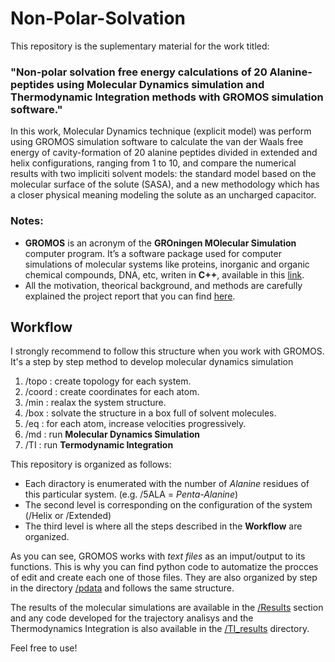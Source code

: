 
# Non-Polar-Solvation

This repository is the suplementary material for the work titled:  
### "Non-polar solvation free energy calculations of 20 Alanine-peptides using Molecular Dynamics simulation and Thermodynamic Integration methods with GROMOS simulation software."

In this work, Molecular Dynamics technique (explicit model) was perform using GROMOS simulation software to calculate the van der Waals free energy of 
cavity-formation of 20 alanine peptides divided in extended and helix configurations, ranging from 1 to 10, and compare the numerical results with two 
impliciti solvent models: the standard model based on the molecular surface of the solute (SASA), and a new methodology which has a closer physical 
meaning modeling the solute as an uncharged capacitor.

### Notes: ### 

- **GROMOS** is an acronym of the **GROningen MOlecular Simulation** computer program. It’s a software package used for computer simulations of molecular 
systems like proteins, inorganic and organic chemical compounds, DNA, etc, writen in **C++**, available in this [link](http://www.gromos.net/). 
- All the motivation, theorical background, and methods are carefully explained the project report that you can find [here](https://github.com/PacioIgnacio/Non-Polar-Solvation/tree/master/Info). 

## Workflow ##  

I strongly recommend to follow this structure when you work with GROMOS. It's a step by step method to develop molecular dynamics simulation 

  1. /topo  : create topology for each system.
  2. /coord : create coordinates for each atom.
  3. /min   : realax the system structure.
  4. /box   : solvate the structure in a box full of solvent molecules.
  5. /eq    : for each atom, increase velocities progressively.
  6. /md    : run **Molecular Dynamics Simulation**
  7. /TI    : run **Termodynamic Integration**

This repository is organized as follows: 
- Each diractory is enumerated with the number of *Alanine* residues of this particular system. (e.g. /5ALA = *Penta-Alanine*)
- The second level is corresponding on the configuration of the system (/Helix or /Extended)
- The third level is where all the steps described in the **Workflow** are organized.  

As you can see, GROMOS works with *text files* as an imput/output to its functions. This is why you can find python code to automatize the procces of edit 
and create each one of those files. They are also organized by step in the directory [/pdata](https://github.com/PacioIgnacio/Non-Polar-Solvation/tree/master/pdata) and follows the same structure. 

The results of the molecular simulations are available in the [/Results](https://github.com/PacioIgnacio/Non-Polar-Solvation/tree/master/Results) section and any code developed for the trajectory analisys and the Thermodynamics Integration is also available in the [/TI_results](https://github.com/PacioIgnacio/Non-Polar-Solvation/tree/master/TI_Results) directory. 

Feel free to use! 
